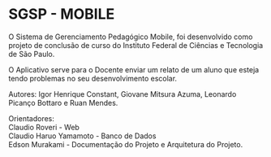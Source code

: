 # SGSP - MOBILE

O Sistema de Gerenciamento Pedagógico Mobile, foi desenvolvido como projeto de conclusão de curso do Instituto Federal de Ciências e Tecnologia de São Paulo.

O Aplicativo serve para o Docente enviar um relato de um aluno que esteja tendo problemas no seu desenvolvimento escolar.

Autores: Igor Henrique Constant, Giovane Mitsura Azuma, Leonardo Picanço Bottaro e Ruan Mendes.

Orientadores:<br> Claudio Roveri - Web <br> Claudio Haruo Yamamoto - Banco de Dados <br> Edson Murakami - Documentação do Projeto e Arquitetura do Projeto.
